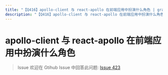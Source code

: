 ```yaml
---
title: "【Q416】apollo-client 与 react-apollo 在前端应用中扮演什么角色 | graphql高频面试题"
description: "【Q416】apollo-client 与 react-apollo 在前端应用中扮演什么角色 字节跳动面试题、阿里腾讯面试题、美团小米面试题。"
---
```


# apollo-client 与 react-apollo 在前端应用中扮演什么角色

> Issue
> 欢迎在 Gtihub Issue 中回答此问题: [Issue 423](https://github.com/shfshanyue/Daily-Question/issues/423)
